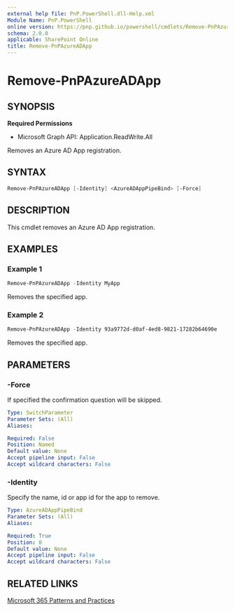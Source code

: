 ```yaml
---
external help file: PnP.PowerShell.dll-Help.xml
Module Name: PnP.PowerShell
online version: https://pnp.github.io/powershell/cmdlets/Remove-PnPAzureADApp.html
schema: 2.0.0
applicable: SharePoint Online
title: Remove-PnPAzureADApp
---
```


# Remove-PnPAzureADApp

## SYNOPSIS

**Required Permissions**

  * Microsoft Graph API: Application.ReadWrite.All

Removes an Azure AD App registration.

## SYNTAX

```powershell
Remove-PnPAzureADApp [-Identity] <AzureADAppPipeBind> [-Force]
```

## DESCRIPTION
This cmdlet removes an Azure AD App registration.

## EXAMPLES

### Example 1
```powershell
Remove-PnPAzureADApp -Identity MyApp
```

Removes the specified app.

### Example 2
```powershell
Remove-PnPAzureADApp -Identity 93a9772d-d0af-4ed8-9821-17282b64690e
```

Removes the specified app.

## PARAMETERS


### -Force
If specified the confirmation question will be skipped.

```yaml
Type: SwitchParameter
Parameter Sets: (All)
Aliases:

Required: False
Position: Named
Default value: None
Accept pipeline input: False
Accept wildcard characters: False
```

### -Identity
Specify the name, id or app id for the app to remove.

```yaml
Type: AzureADAppPipeBind
Parameter Sets: (All)
Aliases:

Required: True
Position: 0
Default value: None
Accept pipeline input: False
Accept wildcard characters: False
```

## RELATED LINKS

[Microsoft 365 Patterns and Practices](https://aka.ms/m365pnp)
